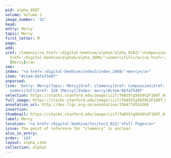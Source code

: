 ```yaml
---
pid: alpha_0587
volume: Volume 2
image_number: '32'
head: 
entry: Mercy
topic: Mercy
first_letter: M
page: 
add: 
xref: clemency|<a href='/digital-beehive/alpha1/alpha_0162/'>Compassion</a>|<a href='/digital-beehive/alpha2/alpha_0377/'>grace</a>|<a
  href='/digital-beehive/alpha5/alpha_1006/'>unmercifull</a>|<a href='/digital-beehive/num2/num_0391/'>338
  [Mercy]</a>
see: 
index: "<a href='/digital-beehive/index3/index_2488/'>mercy</a>"
item: "#item-6bfaf540f"
unparsed: 
line: 'Entry: Mercy|Topic: Mercy|Xref: clemency|Xref: Compassion|Xref: grace|Xref:
  unmercifull|Xref: 338 [Mercy]|Index: mercy|#item-6bfaf540f'
selection: https://stacks.stanford.edu/image/iiif/fm855tg5659%2F1607_0499/752,2916,2950,483/full/0/default.jpg
full_image: https://stacks.stanford.edu/image/iiif/fm855tg5659%2F1607_0499/full/full/0/default.jpg
annotation_uri: http://dev.llgc.org.uk/annotation/1564774524368
insertion: 
thumbnail: https://stacks.stanford.edu/image/iiif/fm855tg5659%2F1607_0499/752,2916,600,180/250,/0/default.jpg
label: Mercy
location: "<a href='/digital-beehive/toc/toc2_022/'>Full Page</a>"
issue: The point of reference for "clemency" is unclear.
also_in_entry: 
order: '143'
layout: alpha_item
collection: alpha3
---
```

